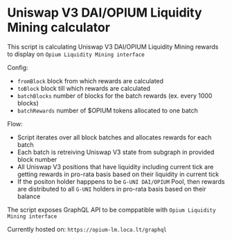 # Uniswap V3 DAI/OPIUM Liquidity Mining calculator

This script is calculating Uniswap V3 DAI/OPIUM Liquidity Mining rewards to display on `Opium Liquidity Mining interface`

Config:
- `fromBlock` block from which rewards are calculated
- `toBlock` block till which rewards are calculated
- `batchBlocks` number of blocks for the batch rewards (ex. every 1000 blocks)
- `batchRewards` number of $OPIUM tokens allocated to one batch

Flow:
- Script iterates over all block batches and allocates rewards for each batch
- Each batch is retreiving Uniswap V3 state from subgraph in provided block number
- All Uniswap V3 positions that have liquidity including current tick are getting rewards in pro-rata basis based on their liquidity in current tick
- If the positon holder happpens to be `G-UNI DAI/OPIUM` Pool, then rewards are distributed to all `G-UNI` holders in pro-rata basis based on their balance

The script exposes GraphQL API to be comppatible with `Opium Liquidity Mining interface`

Currently hosted on: `https://opium-lm.loca.lt/graphql`
